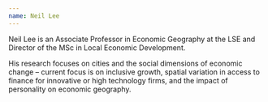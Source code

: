 ```yaml
---
name: Neil Lee
---
```

Neil Lee is an Associate Professor in Economic Geography at the LSE and Director of the MSc in Local Economic Development.

His research focuses on cities and the social dimensions of economic change – current focus is on inclusive growth, spatial variation in access to finance for innovative or high technology firms, and the impact of personality on economic geography.
